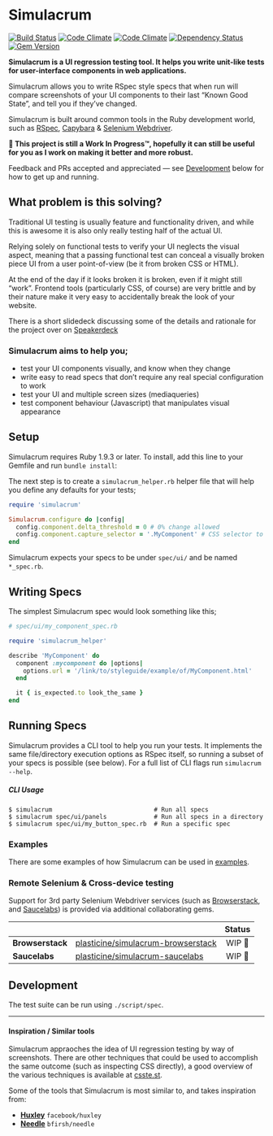 # Simulacrum

[![Build Status](http://img.shields.io/travis/plasticine/simulacrum.svg?style=flat)][travis]
[![Code Climate](http://img.shields.io/codeclimate/github/plasticine/simulacrum.svg?style=flat)][codeclimate]
[![Code Climate](http://img.shields.io/codeclimate/coverage/github/plasticine/simulacrum.svg?style=flat)][codeclimate]
[![Dependency Status](http://img.shields.io/gemnasium/plasticine/simulacrum.svg?style=flat)][gemnasium]
[![Gem Version](http://img.shields.io/gem/v/simulacrum.svg?style=flat)][gem_version]

**Simulacrum is a UI regression testing tool. It helps you write unit-like tests for user-interface components in web applications.**

Simulacrum allows you to write RSpec style specs that when run will compare screenshots of your UI components to their last “Known Good State”, and tell you if they’ve changed.

Simulacrum is built around common tools in the Ruby development world, such as [RSpec], [Capybara] & [Selenium Webdriver].

**🚧 This project is still a Work In Progress™, hopefully it can still be useful for you as I work on making it better and more robust.**

Feedback and PRs accepted and appreciated — see [Development](#development) below for how to get up and running.

## What problem is this solving?

Traditional UI testing is usually feature and functionality driven, and while this is awesome it is also only really testing half of the actual UI.

Relying solely on functional tests to verify your UI neglects the visual aspect, meaning that a passing functional test can conceal a visually broken piece UI from a user point-of-view (be it from broken CSS or HTML).

At the end of the day if it looks broken it is broken, even if it might still “work”. Frontend tools (particularly CSS, of course) are very brittle and by their nature make it very easy to accidentally break the look of your website.

There is a short slidedeck discussing some of the details and rationale for the project over on [Speakerdeck](https://speakerdeck.com/justinmorris/ui-regression-testing-for-fun-and-profit)

### Simulacrum aims to help you;

- test your UI components visually, and know when they change
- write easy to read specs that don’t require any real special configuration to work
- test your UI and multiple screen sizes (mediaqueries)
- test component behaviour (Javascript) that manipulates visual appearance

## Setup
Simulacrum requires Ruby 1.9.3 or later. To install, add this line to your Gemfile and run `bundle install`:

The next step is to create a `simulacrum_helper.rb` helper file that will help you define any defaults for your tests;

```ruby
require 'simulacrum'

Simulacrum.configure do |config|
  config.component.delta_threshold = 0 # 0% change allowed
  config.component.capture_selector = '.MyComponent' # CSS selector to crop images around
end
```

Simulacrum expects your specs to be under `spec/ui/` and be named `*_spec.rb`.

## Writing Specs

The simplest Simulacrum spec would look something like this;

```ruby
# spec/ui/my_component_spec.rb

require 'simulacrum_helper'

describe 'MyComponent' do
  component :mycomponent do |options|
    options.url = '/link/to/styleguide/example/of/MyComponent.html'
  end

  it { is_expected.to look_the_same }
end
```

## Running Specs

Simulacrum provides a CLI tool to help you run your tests. It implements the same file/directory execution options as RSpec itself, so running a subset of your specs is possible (see below). For a full list of CLI flags run `simulacrum --help`.

##### CLI Usage
```shell
$ simulacrum                            # Run all specs
$ simulacrum spec/ui/panels             # Run all specs in a directory
$ simulacrum spec/ui/my_button_spec.rb  # Run a specific spec
```

### Examples

There are some examples of how Simulacrum can be used in [examples](https://github.com/plasticine/simulacrum/tree/master/examples).

### Remote Selenium & Cross-device testing

Support for 3rd party Selenium Webdriver services (such as [Browserstack], and [Saucelabs]) is provided via additional collaborating gems.

|                  |                                      | Status |
| ---------------- |:------------------------------------ |:------:|
| **Browserstack** | [plasticine/simulacrum-browserstack] | WIP 🚧 |
| **Saucelabs**    | [plasticine/simulacrum-saucelabs]    | WIP 🚧 |

## Development

The test suite can be run using `./script/spec`.

***

#### Inspiration / Similar tools

Simulacrum appraoches the idea of UI regression testing by way of screenshots. There are other techniques that could be used to accomplish the same outcome (such as inspecting CSS directly), a good overview of the various techniques is available at [csste.st](http://csste.st/techniques/).

Some of the tools that Simulacrum is most similar to, and takes inspiration from:

- **[Huxley]** `facebook/huxley`
- **[Needle]** `bfirsh/needle`


[plasticine/simulacrum-browserstack]: https://github.com/plasticine/simulacrum-browserstack
[plasticine/simulacrum-saucelabs]:    https://github.com/plasticine/simulacrum-saucelabs
[Needle]:                             https://github.com/bfirsh/needle
[Huxley]:                             https://github.com/facebook/huxley
[Browserstack]:                       http://www.browserstack.com
[Saucelabs]:                          https://saucelabs.com
[RSpec]:                              http://rspec.info
[Capybara]:                           https://github.com/jnicklas/capybara
[Selenium Webdriver]:                 http://docs.seleniumhq.org/projects/webdriver/
[codeclimate]:                        https://codeclimate.com/github/plasticine/simulacrum
[travis]:                             https://travis-ci.org/plasticine/simulacrum
[gemnasium]:                          https://gemnasium.com/plasticine/simulacrum
[gem_version]:                        http://badge.fury.io/rb/simulacrum
